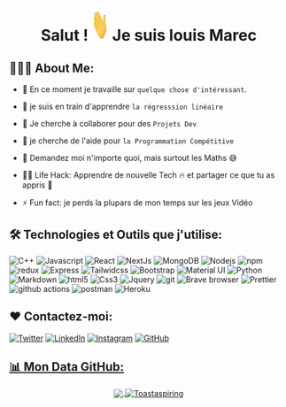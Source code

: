 <h1 align="center">Salut ! <img src="https://raw.githubusercontent.com/ABSphreak/ABSphreak/master/gifs/Hi.gif" width="30px" height="60px"> Je suis louis Marec</h1>


## 👨🏻‍💻 About Me:


- 🔭 En ce moment je travaille sur `quelque chose d'intéressant`.

- 🌱 je suis en train d'apprendre `la régresssion linéaire`

- 👯 Je cherche à collaborer pour des `Projets Dev`

- 🤔 je cherche de l'aide pour `la Programmation Compétitive`

- 💬 Demandez moi n'importe quoi, mais surtout les Maths :sweat_smile:

- 👨‍💻 Life Hack: Apprendre de nouvelle Tech :fire: et partager ce que tu as appris :tada:

- ⚡ Fun fact: je perds la plupars de mon temps sur les jeux Vidéo

## 🛠️ Technologies et Outils que j'utilise:

<p>
<img alt="C++" src="https://img.shields.io/badge/C%2B%2B-00599C?style=for-the-badge&logo=c%2B%2B&logoColor=white" height="25px"/>
<img alt="Javascript" src="https://img.shields.io/badge/JavaScript-323330?style=for-the-badge&logo=javascript&logoColor=F7DF1E"  height="25px"/>
<img alt="React" src="https://img.shields.io/badge/React-20232A?style=for-the-badge&logo=react&logoColor=61DAFB" height="25px"/>
<img alt="NextJs" src="https://img.shields.io/badge/Next-black?style=for-the-badge&logo=next.js&logoColor=white" height="25px"/>
<img alt="MongoDB" src="https://img.shields.io/badge/-MongoDB-13aa52?style=flat-square&logo=mongodb&logoColor=white"  height="25px"/>
<img alt="Nodejs" src="https://img.shields.io/badge/-Nodejs-43853d?style=flat-square&logo=Node.js&logoColor=white"  height="25px"/>
<img alt="npm" src="https://img.shields.io/badge/NPM-%23000000.svg?style=for-the-badge&logo=npm&logoColor=white" height="25px"/>
<img alt="redux" src="https://img.shields.io/badge/-Redux-764ABC?style=flat-square&logo=redux&logoColor=white" height="25px"/>
 <img alt="Express" src="https://img.shields.io/badge/express.js-%23404d59.svg?style=for-the-badge&logo=express&logoColor=%2361DAFB" height="25px"/>
<img alt="Tailwidcss" src="https://img.shields.io/badge/Tailwind_CSS-38B2AC?style=for-the-badge&logo=tailwind-css&logoColor=white" height="25px"/>
<img alt="Bootstrap" src="https://img.shields.io/badge/Bootstrap-563D7C?style=for-the-badge&logo=bootstrap&logoColor=white" height="25px"/>
<img alt="Material UI" src="https://img.shields.io/badge/Material--UI-0081CB?style=for-the-badge&logo=material-ui&logoColor=white" height="25px"/>
<img alt="Python" src="https://img.shields.io/badge/Python-14354C?style=for-the-badge&logo=python&logoColor=white" height="25px"/>
<img alt="Markdown" src="https://img.shields.io/badge/Markdown-000000?style=for-the-badge&logo=markdown&logoColor=white"  height="25px"/>
<img alt="html5" src="https://img.shields.io/badge/HTML5-E34F26?style=for-the-badge&logo=html5&logoColor=white" height="25px"/>
<img alt="Css3" src="https://img.shields.io/badge/CSS3-1572B6?style=for-the-badge&logo=css3&logoColor=white" height="25px"/>
<img alt="Jquery" src="https://img.shields.io/badge/jquery-%230769AD.svg?style=for-the-badge&logo=jquery&logoColor=white" height="25px"/>
<img alt="git" src="https://img.shields.io/badge/-Git-F05032?style=flat-square&logo=git&logoColor=white" height="25px"/>
<img alt="Brave browser" src="https://img.shields.io/badge/-Brave_Browser-FB542B?style=flat-square&logo=brave&logoColor=white" height="25px"/>
<img alt="Prettier" src="https://img.shields.io/badge/-Prettier-F7B93E?style=flat-square&logo=prettier&logoColor=white" height="25px"/>
 <img alt="github actions" src="https://img.shields.io/badge/-Github_Actions-2088FF?style=flat-square&logo=github-actions&logoColor=white" height="25px"/>
 <img alt="postman" src="https://img.shields.io/badge/-Postman-00C7B7?style=flat-square&logo=postman&logoColor=white" height="25px"/>
 <img alt="Heroku" src="https://img.shields.io/badge/-Heroku-430098?style=flat-square&logo=heroku&logoColor=white" height="25px"/>
</p>

## ❤️ Contactez-moi:

<p><a href="https://x.com/WowAToast" target="_blank"><img alt="Twitter" src="https://img.shields.io/badge/twitter-%231DA1F2.svg?&style=for-the-badge&logo=X&logoColor=white"  height="30px"/></a> <a href="https://www.linkedin.com/in/marec-louis/" target="_blank"><img alt="LinkedIn" src="https://img.shields.io/badge/linkedin-%230077B5.svg?&style=for-the-badge&logo=linkedin&logoColor=white"  height="30px"/></a> <a href="https://www.instagram.com/louismarec1/" target="_blank"><img alt="Instagram" src="https://img.shields.io/badge/Instagram-E4405F?style=for-the-badge&logo=instagram&logoColor=white"  height="30px"/></a> <a href="https://github.com/Toastaspiring" target="_blank"><img alt="GitHub" src="https://img.shields.io/badge/github-perso-181717.svg?&style=for-the-badge&logo=github&logoColor=white"  height="30px"/>
</p>

## 📊 Mon Data GitHub:

<div align="center">
  <img align="center" src="https://github-readme-stats.anuraghazra1.vercel.app/api?username=Toastaspiring&show_icons=true" />
  <img align="center" src="https://github-readme-streak-stats.herokuapp.com/?user=Toastaspiring&" alt="Toastaspiring" />
</div>
